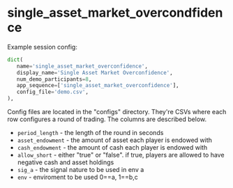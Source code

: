 # single_asset_market_overcondfidence

Example session config:

```python
dict(
   name='single_asset_market_overconfidence',
   display_name='Single Asset Market Overconfidence',
   num_demo_participants=8,
   app_sequence=['single_asset_market_overconfidence'],
   config_file='demo.csv',
),
```

Config files are located in the "configs" directory. They're CSVs where each row configures a round of trading. The columns are described below.

* `period_length` - the length of the round in seconds
* `asset_endowment` - the amount of asset each player is endowed with
* `cash_endowment` - the amount of cash each player is endowed with
* `allow_short` - either "true" or "false". if true, players are allowed to have negative cash and asset holdings
* `sig_a` - the signal nature to be used in env a
* `env` - enviroment to be used 0==a, 1==b,c

